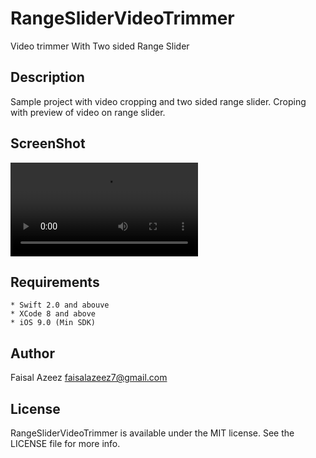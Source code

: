# RangeSliderVideoTrimmer

Video trimmer With Two sided Range Slider

## Description

Sample project with video cropping and two sided range slider.
Croping with preview of video on range slider.

## ScreenShot

![Alt text](/source.mp4?raw=true "Optional Title")

## Requirements

```
* Swift 2.0 and abouve
* XCode 8 and above
* iOS 9.0 (Min SDK)
```
## Author

Faisal Azeez
<faisalazeez7@gmail.com>


## License

RangeSliderVideoTrimmer is available under the MIT license. See the LICENSE file for more info.
